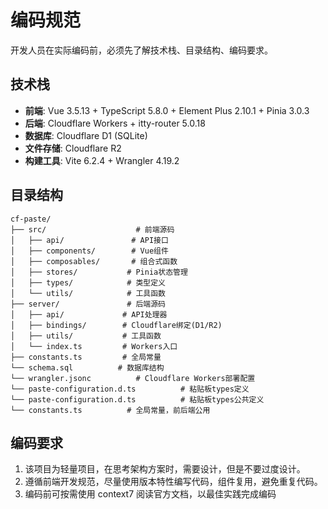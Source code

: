 # 编码规范

开发人员在实际编码前，必须先了解技术栈、目录结构、编码要求。

## 技术栈

- **前端**: Vue 3.5.13 + TypeScript 5.8.0 + Element Plus 2.10.1 + Pinia 3.0.3
- **后端**: Cloudflare Workers + itty-router 5.0.18
- **数据库**: Cloudflare D1 (SQLite)
- **文件存储**: Cloudflare R2
- **构建工具**: Vite 6.2.4 + Wrangler 4.19.2

## 目录结构

```
cf-paste/
├── src/                    # 前端源码
│   ├── api/               # API接口
│   ├── components/        # Vue组件
│   ├── composables/       # 组合式函数
│   ├── stores/           # Pinia状态管理
│   ├── types/            # 类型定义
│   └── utils/            # 工具函数
├── server/               # 后端源码
│   ├── api/             # API处理器
│   ├── bindings/        # Cloudflare绑定(D1/R2)
│   ├── utils/           # 工具函数
│   └── index.ts         # Workers入口
├── constants.ts         # 全局常量
└── schema.sql          # 数据库结构
└── wrangler.jsonc          # Cloudflare Workers部署配置
└── paste-configuration.d.ts          # 粘贴板types定义
└── paste-configuration.d.ts          # 粘贴板types公共定义
└── constants.ts          # 全局常量，前后端公用

```

## 编码要求

1. 该项目为轻量项目，在思考架构方案时，需要设计，但是不要过度设计。
2. 遵循前端开发规范，尽量使用版本特性编写代码，组件复用，避免重复代码。
3. 编码前可按需使用 context7 阅读官方文档，以最佳实践完成编码
